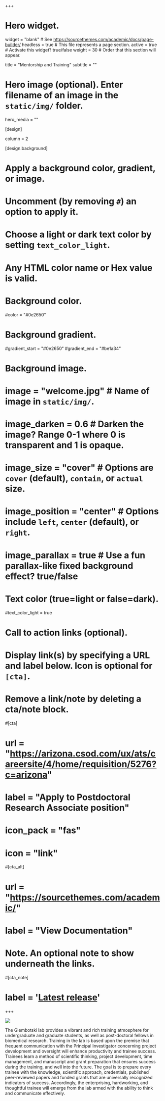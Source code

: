 +++
# Hero widget.
widget = "blank"  # See https://sourcethemes.com/academic/docs/page-builder/
headless = true  # This file represents a page section.
active = true  # Activate this widget? true/false
weight = 30  # Order that this section will appear.

title = "Mentorship and Training"
subtitle = ""


# Hero image (optional). Enter filename of an image in the `static/img/` folder.
hero_media = ""

[design]

  column = 2

[design.background]
  # Apply a background color, gradient, or image.
  #   Uncomment (by removing `#`) an option to apply it.
  #   Choose a light or dark text color by setting `text_color_light`.
  #   Any HTML color name or Hex value is valid.

  # Background color.
  #color = "#0e2650"
  
  # Background gradient.
  #gradient_start = "#0e2650"
  #gradient_end = "#be1a34"
  
  # Background image.
  # image = "welcome.jpg"  # Name of image in `static/img/`.
  # image_darken = 0.6  # Darken the image? Range 0-1 where 0 is transparent and 1 is opaque.
  # image_size = "cover"  #  Options are `cover` (default), `contain`, or `actual` size.
  # image_position = "center"  # Options include `left`, `center` (default), or `right`.
  # image_parallax = true  # Use a fun parallax-like fixed background effect? true/false
  
  # Text color (true=light or false=dark).
  #text_color_light = true

# Call to action links (optional).
#   Display link(s) by specifying a URL and label below. Icon is optional for `[cta]`.
#   Remove a link/note by deleting a cta/note block.

#[cta]
#  url = "https://arizona.csod.com/ux/ats/careersite/4/home/requisition/5276?c=arizona"
#  label = "Apply to Postdoctoral Research Associate position"
#  icon_pack = "fas"
#  icon = "link"

#[cta_alt]
#  url = "https://sourcethemes.com/academic/"
#  label = "View Documentation"

# Note. An optional note to show underneath the links.
#[cta_note]
#  label = '<a class="js-github-release" href="https://sourcethemes.com/academic/updates" data-repo="gcushen/hugo-academic">Latest release<!-- V --></a>'


+++

![](/home/training.png)


The Glembotski lab provides a vibrant and rich training atmosphere for undergraduate and graduate students, as well as post-doctoral fellows in biomedical research. Training in the lab is based upon the premise that frequent communication with the Principal Investigator concerning project development and oversight will enhance productivity and trainee success. Trainees learn a method of scientific thinking, project development, time management, and manuscript and grant preparation that ensures success during the training, and well into the future. The goal is to prepare every trainee with the knowledge, scientific approach, credentials, published peer-reviewed papers and funded grants that are universally recognized indicators of success. Accordingly, the enterprising, hardworking, and thoughtful trainee will emerge from the lab armed with the ability to think and communicate effectively.
